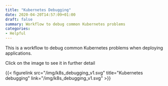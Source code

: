 ```yaml
---
title: "Kubernetes Debugging"
date: 2020-04-20T14:57:09+01:00
draft: false
summary: Workflow to debug common Kubernetes problems
categories:
- Helpful
---
```


This is a workflow to debug common Kubernetes problems when deploying applications.
<!--more-->
Click on the image to see it in further detail


{{< figurelink src="/img/k8s_debugging_v1.svg" title="Kubernetes debugging" link="/img/k8s_debugging_v1.svg" >}}
